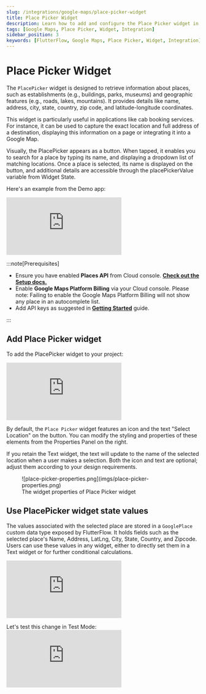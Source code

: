 ```yaml
---
slug: /integrations/google-maps/place-picker-widget
title: Place Picker Widget
description: Learn how to add and configure the Place Picker widget in your FlutterFlow app.
tags: [Google Maps, Place Picker, Widget, Integration]
sidebar_position: 3
keywords: [FlutterFlow, Google Maps, Place Picker, Widget, Integration]
---
```


# Place Picker Widget

The `PlacePicker` widget is designed to retrieve information about places, such as establishments (e.g., buildings, parks, museums) and geographic features (e.g., roads, lakes, mountains). It provides details like name, address, city, state, country, zip code, and latitude-longitude coordinates.

This widget is particularly useful in applications like cab booking services. For instance, it can be used to capture the exact location and full address of a destination, displaying this information on a page or integrating it into a Google Map.

Visually, the PlacePicker appears as a button. When tapped, it enables you to search for a place by typing its name, and displaying a dropdown list of matching locations. Once a place is selected, its name is displayed on the button, and additional details are accessible through the placePickerValue variable from Widget State.

Here's an example from the Demo app:

<div style={{
    position: 'relative',
    paddingBottom: 'calc(115.38461538461537% + 41px)', // Keeps the aspect ratio and additional padding
    height: 0,
    width: '100%'
}}>
    <iframe 
        src="https://demo.arcade.software/EQ4xhHBgjMp4wbm3aTin?embed&show_copy_link=true"
        title="Place Picker Widget"
        style={{
            position: 'absolute',
            top: 0,
            left: 0,
            width: '100%',
            height: '100%',
            colorScheme: 'light'
        }}
        frameborder="0"
        loading="lazy"
        webkitAllowFullScreen
        mozAllowFullScreen
        allowFullScreen
        allow="clipboard-write">
    </iframe>
</div>

<p></p>

:::note[Prerequisites]
- Ensure you have enabled **Places API** from Cloud console. [**Check out the Setup docs.**](generate-maps-keys.md#add-places-apis)
- Enable **Google Maps Platform Billing** via your Cloud console. Please note: Failing to enable the Google Maps Platform Billing will not show any place in an autocomplete list.
- Add API keys as suggested in [**Getting Started**](generate-maps-keys.md#add-keys-to-flutterflow) guide.

:::
<figure>
    
  <figcaption class="centered-caption"></figcaption>
</figure>

## Add Place Picker widget

To add the PlacePicker widget to your project:

<div style={{
    position: 'relative',
    paddingBottom: 'calc(56.67989417989418% + 41px)', // Keeps the aspect ratio and additional padding
    height: 0,
    width: '100%'
}}>
    <iframe 
        src="https://demo.arcade.software/uWaLSOHPZctjnGik03Pu?embed&show_copy_link=true"
        title="Add Place Picker widget"
        style={{
            position: 'absolute',
            top: 0,
            left: 0,
            width: '100%',
            height: '100%',
            colorScheme: 'light'
        }}
        frameborder="0"
        loading="lazy"
        webkitAllowFullScreen
        mozAllowFullScreen
        allowFullScreen
        allow="clipboard-write">
    </iframe>
</div>

<p></p>

By default, the `Place Picker` widget features an icon and the text "Select Location" on the 
button. You can modify the styling and properties of these elements from the Properties Panel on 
the right.

If you retain the Text widget, the text will update to the name of the selected location when a user makes a selection. Both the icon and text are optional; adjust them according to your design requirements.

<figure>
    ![place-picker-properties.png](imgs/place-picker-properties.png)
  <figcaption class="centered-caption">The widget properties of Place Picker widget</figcaption>
</figure>

## Use PlacePicker widget state values

The values associated with the selected place are stored in a `GooglePlace` custom data type exposed by FlutterFlow. It holds fields such as the selected place's Name, Address, LatLng, City, State, Country, and Zipcode. Users can use these values in any widget, either to directly set them in a Text widget or for further conditional calculations.

<div style={{
    position: 'relative',
    paddingBottom: 'calc(56.67989417989418% + 41px)', // Keeps the aspect ratio and additional padding
    height: 0,
    width: '100%'
}}>
    <iframe 
        src="https://demo.arcade.software/uWaLSOHPZctjnGik03Pu?embed&show_copy_link=true"
        title="Use PlacePicker widget state"
        style={{
            position: 'absolute',
            top: 0,
            left: 0,
            width: '100%',
            height: '100%',
            colorScheme: 'light'
        }}
        frameborder="0"
        loading="lazy"
        webkitAllowFullScreen
        mozAllowFullScreen
        allowFullScreen
        allow="clipboard-write">
    </iframe>
</div>

<p></p>
Let's test this change in Test Mode:

<div style={{
    position: 'relative',
    paddingBottom: 'calc(56.67989417989418% + 41px)', // Keeps the aspect ratio and additional padding
    height: 0,
    width: '100%'
}}>
    <iframe 
        src="https://demo.arcade.software/2ncapOklwNGM3ETCntdl?embed&show_copy_link=true"
        title="Place Picker Test"
        style={{
            position: 'absolute',
            top: 0,
            left: 0,
            width: '100%',
            height: '100%',
            colorScheme: 'light'
        }}
        frameborder="0"
        loading="lazy"
        webkitAllowFullScreen
        mozAllowFullScreen
        allowFullScreen
        allow="clipboard-write">
    </iframe>
</div>

